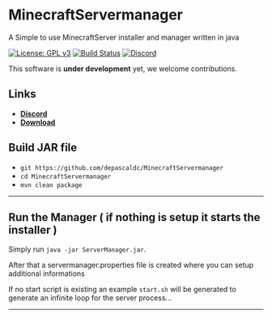 # MinecraftServermanager
A Simple to use MinecraftServer installer and manager written in java


[![License: GPL v3](https://img.shields.io/badge/License-GPL%20v3-blue.svg)](LICENSE)
[![Build Status](https://ci.net-tools.xyz/job/MinecraftServermanager/badge/icon)](https://ci.net-tools.xyz/job/MinecraftServermanager/)
[![Discord](https://img.shields.io/discord/446454921915662336.svg)](https://discord.gg/Unhv2aN)

This software is **under development** yet, we welcome contributions. 

Links
--------------------

* __[Discord](https://discord.gg/Unhv2aN)__
* __[Download](https://ci.net-tools.xyz/job/MinecraftServermanager/)__

Build JAR file
-------------
- `git https://github.com/depascaldc/MinecraftServermanager`
- `cd MinecraftServermanager`
- `mvn clean package`
-------------

Run the Manager ( if nothing is setup it starts the installer )
-------------
Simply run `java -jar ServerManager.jar`.


After that a servermanager.properties file is created where you can setup additional informations


If no start script is existing an example `start.sh` will be generated to generate an infinite loop for the server process...

-------------



